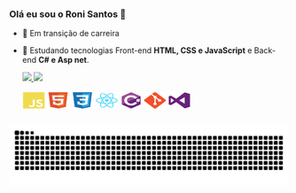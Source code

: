 ### Olá eu sou o Roni Santos  👋

- 🔭 Em transição de carreira
- 🌱 Estudando tecnologias Front-end **HTML, CSS e JavaScript** e Back-end **C# e Asp net**.

  <div>
        <a href="https://github.com/Ronisank">
            <img height="180cm" src="https://github-readme-stats.vercel.app/api?username=ronisank&show_icons=true&theme=dracula&include_all_commits=true">
            <img height="180cm" src="https://github-readme-stats.vercel.app/api/top-langs/?username=ronisank&layout=compact&theme=dracula">
    </div>
    <div style="display: inline-block"><br>
        <img align="center" alt="Roni-Js" height="30" width="40" src="https://raw.githubusercontent.com/devicons/devicon/master/icons/javascript/javascript-plain.svg">
        <img align="center" alt="Roni-HTML" height="30" width="40" src="https://raw.githubusercontent.com/devicons/devicon/master/icons/html5/html5-original.svg"> 
        <img align="center" alt="Roni-CSS" height="30" width="40" src="https://raw.githubusercontent.com/devicons/devicon/master/icons/css3/css3-original.svg">
        <img align="center" alt="Roni-React" height="30" width="40" src="https://raw.githubusercontent.com/devicons/devicon/master/icons/react/react-original.svg">
        <img align="center" alt="Roni-C#" height="30" width="40" src="https://raw.githubusercontent.com/devicons/devicon/master/icons/csharp/csharp-original.svg">
        <img align="center" alt="Roni-Git" height="30" width="40" src="https://raw.githubusercontent.com/devicons/devicon/master/icons/git/git-original.svg">
        <img align="center" alt="Roni-Visual" height="30" width="40" src="https://raw.githubusercontent.com/devicons/devicon/master/icons/visualstudio/visualstudio-plain.svg">
      
##
        



![Snake animation](https://github.com/ronisank/ronisank/blob/output/github-contribution-grid-snake.svg)
